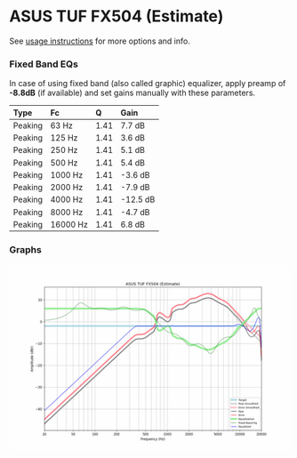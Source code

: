 # ASUS TUF FX504 (Estimate)
See [usage instructions](https://github.com/jaakkopasanen/AutoEq#usage) for more options and info.

### Fixed Band EQs
In case of using fixed band (also called graphic) equalizer, apply preamp of **-8.8dB**
(if available) and set gains manually with these parameters.

| Type    | Fc       |    Q | Gain     |
|:--------|:---------|:-----|:---------|
| Peaking | 63 Hz    | 1.41 | 7.7 dB   |
| Peaking | 125 Hz   | 1.41 | 3.6 dB   |
| Peaking | 250 Hz   | 1.41 | 5.1 dB   |
| Peaking | 500 Hz   | 1.41 | 5.4 dB   |
| Peaking | 1000 Hz  | 1.41 | -3.6 dB  |
| Peaking | 2000 Hz  | 1.41 | -7.9 dB  |
| Peaking | 4000 Hz  | 1.41 | -12.5 dB |
| Peaking | 8000 Hz  | 1.41 | -4.7 dB  |
| Peaking | 16000 Hz | 1.41 | 6.8 dB   |

### Graphs
![](./ASUS%20TUF%20FX504%20(Estimate).png)